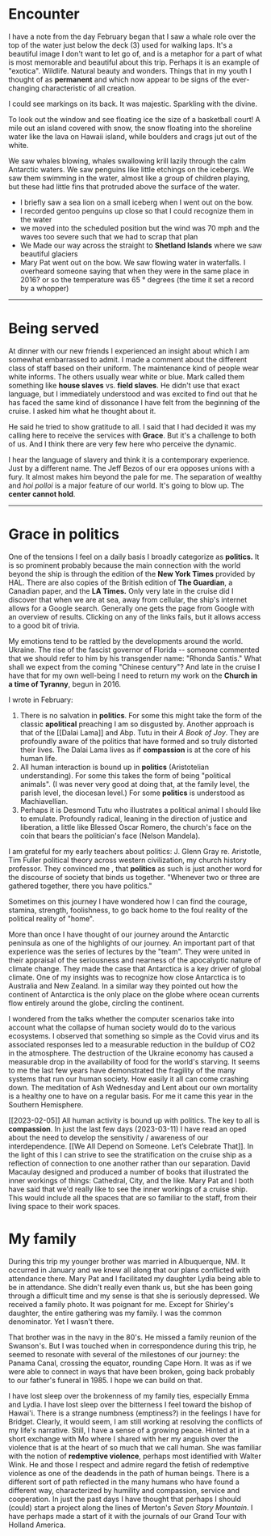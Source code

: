 # Encounter
I have a note from the day February began that I saw a whale role over the top of the water just below the deck (3) used for walking laps. It's a beautiful image I don't want to let go of, and is a metaphor for a part of what is most memorable and beautiful about this trip. Perhaps it is an example of "exotica". Wildlife. Natural beauty and wonders. Things that in my youth I thought of as **permanent** and which now appear to be signs of the ever-changing characteristic of all creation.

I could see markings on its back. It was majestic. Sparkling with the divine. 

To look out the window and see floating ice the size of a basketball court! A mile out an island covered with snow, the snow floating into the shoreline water like the lava on Hawaii island, while boulders and crags jut out of the white.

We saw whales blowing, whales swallowing krill lazily through the calm Antarctic waters. We saw penguins like little etchings on the icebergs. We saw them swimming in the water, almost like a group of children playing, but these had little fins that protruded above the surface of the water.

- I  briefly saw a sea lion on a small iceberg when I went out on the bow.
- I recorded gentoo penguins up close so that I could recognize them in the water
- we moved into the scheduled position but the wind was 70 mph and the waves too severe such that we had to scrap that plan
- We Made our way across the straight to **Shetland Islands** where we saw beautiful glaciers
- Mary Pat went out on the bow. We saw flowing water in waterfalls. I overheard someone saying that when they were in the same place in 2016? or so the temperature was 65 ° degrees (the time it set a record by a whopper)
---
# Being served
At dinner with our new friends I experienced an insight about which I am somewhat embarrassed to admit. I made a comment about the different class of staff based on their uniform. The maintenance kind of people wear white informs. The others usually wear white or blue. Mark called them something like **house slaves** vs. **field slaves**. He didn't use that exact language, but I immediately understood and was excited to find out that he has faced the same kind of dissonance I have felt from the beginning of the cruise. I asked him what he thought about it. 

He said he tried to show gratitude to all. I said that I had decided it was my calling here to receive the services with **Grace**. But it's a challenge to both of us. And I think there are very few here who perceive the dynamic. 

I hear the language of slavery and think it is a contemporary experience. Just by a different name. The Jeff Bezos of our era opposes unions with a fury. It almost makes him beyond the pale for me. The separation of wealthy and *hoi polloi* is a major feature of our world. It's going to blow up. The **center cannot hold**. 

---
# Grace in politics
One of the tensions I feel on a daily basis I broadly categorize as **politics.** It is so prominent probably because the main connection with the world beyond the ship is through the edition of the **New York Times** provided by HAL. There are also copies of the British edition of **The Guardian**, a Canadian paper, and the **LA Times.** Only very late in the cruise did I discover that when we are at sea, away from cellular, the ship's internet allows for a Google search. Generally one gets the page from Google with an overview of results. Clicking on any of the links fails, but it allows access to a good bit of trivia.

My emotions tend to be rattled by the developments around the world. Ukraine. The rise of the fascist governor of Florida -- someone commented that we should refer to him by his transgender name: "Rhonda Santis." What shall we expect from the coming "Chinese century"? And late in the cruise I have that for my own well-being I need to return my work on the **Church in a time of Tyranny**, begun in 2016.

I wrote in February: 
1. There is no salvation in **politics**. For some this might take the form of the classic **apolitical** preaching I am so disgusted by. Another approach is that of the [[Dalai Lama]] and Abp. Tutu in their *A Book of Joy*. They are profoundly aware of the politics that have formed and so truly distorted their lives. The Dalai Lama lives as if **compassion** is at the core of his human life.
2. All human interaction is bound up in **politics** (Aristotelian understanding). For some this takes the form of being "political animals". (I was never very good at doing that, at the family level, the parish level, the diocesan level.) For some **politics** is understood as Machiavellian. 
3. Perhaps it is Desmond Tutu who illustrates a political animal I should like to emulate. Profoundly radical, leaning in the direction of justice and liberation, a little like Blessed Oscar Romero, the church's face on the coin that bears the politician's face (Nelson Mandela).

I am grateful for my early teachers about politics: J. Glenn Gray re. Aristotle, Tim Fuller political theory across western civilization, my church history professor. They convinced me , that **politics** as such is just another word for the discourse of society that binds us together. "Whenever two or three are gathered together, there you have politics."

Sometimes on this journey I have wondered how I can find the courage, stamina, strength, foolishness, to go back home to the foul reality of the political reality of "home".

More than once I have thought of our journey around the Antarctic peninsula as one of the highlights of our journey. An important part of that experience was the series of lectures by the "team". They were united in their appraisal of the seriousness and nearness of the apocalyptic nature of climate change. They made the case that Antarctica is a key driver of global climate. One of my insights was to recognize how close Antarctica is to Australia and New Zealand. In a similar way they pointed out how the continent of Antarctica is the only place on the globe where ocean currents flow entirely around the globe, circling the continent. 

I wondered from the talks whether the computer scenarios take into account what the collapse of human society would do to the various ecosystems. I observed that something so simple as the Covid virus and its associated responses led to a measurable reduction in the buildup of CO2 in the atmosphere. The destruction of the Ukraine economy has caused a measurable drop in the availability of food for the world's starving. It seems to me the last few years have demonstrated the fragility of the many systems that run our human society. How easily it all can come crashing down. The meditation of Ash Wednesday and Lent about our own mortality is a healthy one to have on a regular basis. For me it came this year in the Southern Hemisphere. 

[[2023-02-05]] All human activity is bound up with politics. The key to all is **compassion**. In just the last few days (2023-03-11) I have read an oped about the need to develop the sensitivity / awareness of our interdependence. [[We All Depend on Someone. Let’s Celebrate That]]. In the light of this I can strive to see the stratification on the cruise ship as a reflection of connection to one another rather than our separation. David Macaulay designed and produced a number of books that illustrated the inner workings of things: Cathedral, City, and the like. Mary Pat and I both have said that we'd really like to see the inner workings of a cruise ship. This would include all the spaces that are so familiar to the staff, from their living space to their work spaces.
# My family
During this trip my younger brother was married in Albuquerque, NM. It occurred in January and we knew all along that our plans conflicted with attendance there. Mary Pat and I facilitated my daughter Lydia being able to be in attendance. She didn't really even thank us, but she has been going through a difficult time and my sense is that she is seriously depressed. We received a family photo. It was poignant for me. Except for Shirley's daughter, the entire gathering was my family. I was the common denominator. Yet I wasn't there. 

That brother was in the navy in the 80's. He missed a family reunion of the Swanson's. But I was touched when in correspondence during this trip, he seemed to resonate with several of the milestones of our journey: the Panama Canal, crossing the equator, rounding Cape Horn. It was as if we were able to connect in ways that have been broken, going back probably to our father's funeral in 1985. I hope we can build on that.

I have lost sleep over the brokenness of my family ties, especially Emma and Lydia. I have lost sleep over the bitterness I feel toward the bishop of Hawai'i. There is a strange numbness (emptiness?) in the feelings I have for Bridget. Clearly, it would seem, I am still working at resolving the conflicts of my life's narrative. Still, I have a sense of a growing peace. Hinted at in a short exchange with Mo where I shared with her my anguish over the violence that is at the heart of so much that we call human. She was familiar with the notion of **redemptive violence**, perhaps most identified with Walter Wink. He and those I respect and admire regard the fetish of redemptive violence as one of the deadends in the path of human beings. There is a different sort of path reflected in the many humans who have found a different way, characterized by humility and compassion, service and cooperation. In just the past days I have thought that perhaps I should (could) start a project along the lines of Merton's *Seven Story Mountain*. I have perhaps made a start of it with the journals of our Grand Tour with Holland America.